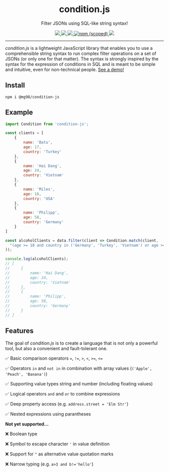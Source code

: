 <h1 align="center">condition.js</h1>
<p align="center">
    Filter JSONs using SQL-like string syntax!
</p>

<p align="center">
  <a href="https://github.com/mg98/condition-js/actions/workflows/test.yml">
    <img src="https://github.com/mg98/condition-js/actions/workflows/test.yml/badge.svg">
  </a>
  <a href="https://codecov.io/gh/mg98/condition-js">
    <img src="https://codecov.io/gh/mg98/condition-js/branch/main/graph/badge.svg?token=RNG38NX4WY">
  </a>
  <a href="https://deepscan.io/dashboard#view=project&tid=17510&pid=20859&bid=581033">
    <img src="https://deepscan.io/api/teams/17510/projects/20859/branches/581033/badge/grade.svg">
  </a>
  <a href="https://www.npmjs.com/package/@mg98/condition-js">
    <img alt="npm (scoped)" src="https://img.shields.io/npm/v/@mg98/condition-js">
  </a>
  <a href="./LICENSE">
    <img src="https://img.shields.io/github/license/mg98/condition-js">
  </a>
</p>

<hr>

_condition.js_ is a lightweight JavaScript library that enables you to use a comprehensible string syntax to run complex filter operations on a set of JSONs (or only one for that matter).
The syntax is strongly inspired by the syntax for the expression of conditions in SQL and is meant to be simple and intuitive, even for non-technical people. [See a demo!](https://condition.js.org)

## Install

```
npm i @mg98/condition-js
```

## Example

```js
import Condition from 'condition-js';

const clients = [
    {
        name: 'Batu',
        age: 17,
        country: 'Turkey'
    },
    {
        name: 'Hai Dang',
        age: 24,
        country: 'Vietnam'
    },
    {
        name: 'Miles',
        age: 16,
        country: 'USA'
    },
    {
        name: 'Philipp',
        age: 58,
        country: 'Germany'
    }
]

const alcoholClients = data.filter(client => Condition.match(client, 
  "(age >= 18 and country in ('Germany', 'Turkey', 'Vietnam') or age >= 21 and country = 'USA') and country != 'Arabia'"
));

console.log(alcoholClients);
// [
//     {
//         name: 'Hai Dang',
//         age: 24,
//         country: 'Vietnam'
//     },
//     {
//         name: 'Philipp',
//         age: 58,
//         country: 'Germany'
//     }
// ]
```

## Features

The goal of _condition.js_ is to create a language that is not only a powerful tool, but also a convenient and fault-tolerant one.

✅ Basic comparison operators `=`, `!=`, `>`, `<`, `>=`, `<=`

✅ Operators `in` and `not in` in combination with array values (`('Apple', 'Peach', 'Banana')`)

✅ Supporting value types string and number (including floating values)

✅ Logical operators `and` and `or` to combine expressions

✅ Deep property access (e.g. `address.street = 'Elm Str'`)

✅ Nested expressions using parantheses

**Not yet supported...**

❌ Boolean type

❌ Symbol to escape character `'` in value definition

❌ Support for `"` as alternative value quotation marks

❌ Narrow typing (e.g. `a>3 and b!='hello'`)

